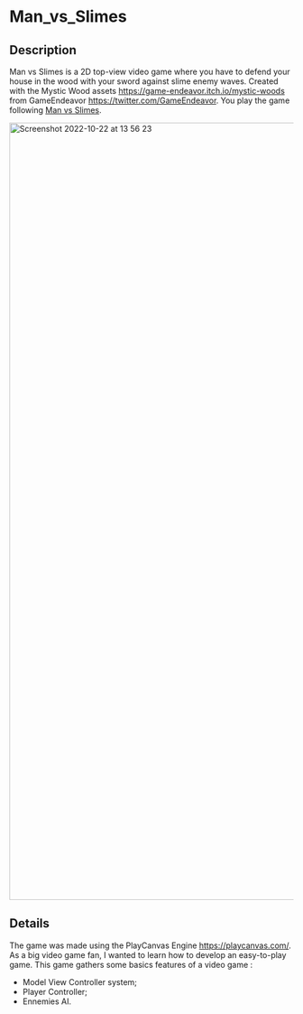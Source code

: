 # Man_vs_Slimes

## Description

Man vs Slimes is a 2D top-view video game where you have to defend your house in the wood with your sword against slime enemy waves. Created with the Mystic Wood assets https://game-endeavor.itch.io/mystic-woods from GameEndeavor https://twitter.com/GameEndeavor. You play the game following [Man vs Slimes](https://playcanv.as/p/5b4da0ee/).

<img width="1376" alt="Screenshot 2022-10-22 at 13 56 23" src="https://user-images.githubusercontent.com/58819009/197337649-c67c6381-e089-409b-adc8-762aceda67ee.png">

## Details

The game was made using the PlayCanvas Engine https://playcanvas.com/. As a big video game fan, I wanted to learn how to develop an easy-to-play game. This game gathers some basics features of a video game :
* Model View Controller system;
* Player Controller;
* Ennemies AI.
